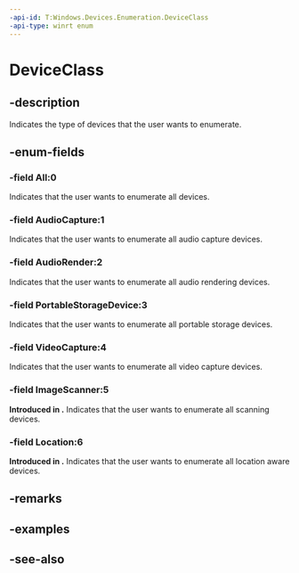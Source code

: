 ```yaml
---
-api-id: T:Windows.Devices.Enumeration.DeviceClass
-api-type: winrt enum
---
```


<!-- Enumeration syntax
public enum Windows.Devices.Enumeration.DeviceClass : int
-->

# DeviceClass

## -description
Indicates the type of devices that the user wants to enumerate.

## -enum-fields
### -field All:0
Indicates that the user wants to enumerate all devices.

### -field AudioCapture:1
Indicates that the user wants to enumerate all audio capture devices.

### -field AudioRender:2
Indicates that the user wants to enumerate all audio rendering devices.

### -field PortableStorageDevice:3
Indicates that the user wants to enumerate all portable storage devices.

### -field VideoCapture:4
Indicates that the user wants to enumerate all video capture devices.

### -field ImageScanner:5
**Introduced in .** Indicates that the user wants to enumerate all scanning devices.

### -field Location:6
**Introduced in .** Indicates that the user wants to enumerate all location aware devices.


## -remarks

## -examples

## -see-also